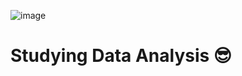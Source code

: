 ![image](https://github.com/wnstndks/Python/assets/125172335/0387baa7-e619-4aaf-8082-813e044b4bc8)

# Studying Data Analysis 😎



